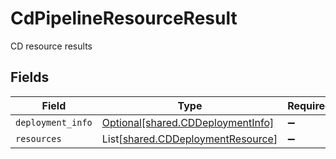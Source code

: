 # CdPipelineResourceResult

CD resource results


## Fields

| Field                                                                            | Type                                                                             | Required                                                                         | Description                                                                      |
| -------------------------------------------------------------------------------- | -------------------------------------------------------------------------------- | -------------------------------------------------------------------------------- | -------------------------------------------------------------------------------- |
| `deployment_info`                                                                | [Optional[shared.CDDeploymentInfo]](../../models/shared/cddeploymentinfo.md)     | :heavy_minus_sign:                                                               | N/A                                                                              |
| `resources`                                                                      | List[[shared.CDDeploymentResource](../../models/shared/cddeploymentresource.md)] | :heavy_minus_sign:                                                               | N/A                                                                              |